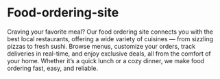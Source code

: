 # Food-ordering-site
Craving your favorite meal? Our food ordering site connects you with the best local restaurants, offering a wide variety of cuisines — from sizzling pizzas to fresh sushi. Browse menus, customize your orders, track deliveries in real-time, and enjoy exclusive deals, all from the comfort of your home. Whether it’s a quick lunch or a cozy dinner, we make food ordering fast, easy, and reliable.
